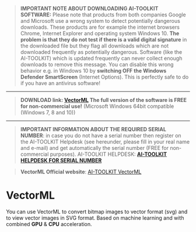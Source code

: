 > **IMPORTANT NOTE ABOUT DOWNLOADING AI-TOOLKIT SOFTWARE:** Please note that products from both companies Google and Microsoft use a wrong system to detect potentially dangerous downloads. These products are for example the internet browsers Chrome, Internet Explorer and operating system Windows 10. **The problem is that they do not test if there is a valid digital signature** in the downloaded file but they flag all downloads which are not downloaded frequently as potentially dangerous. Software (like the AI-TOOLKIT) which is updated frequently can never collect enough downloads to remove this message. You can disable this wrong behavior e.g. in Windows 10 by **switching OFF the Windows Defender SmartScreen** (Internet Options). This is perfectly safe to do if you have an antivirus software!

** **

> **DOWNLOAD link: [VectorML](https://github.com/AI-TOOLKIT/VectorML/releases/download/v1.12/VectorMLSetup.exe) The full version of the software is FREE for non-commercial use!** (Microsoft Windows 64bit compatible (Windows 7, 8 and 10))
>

** **

> **IMPORTANT INFORMATION ABOUT THE REQUIRED SERIAL NUMBER**: in case you do not have a serial number then register on the AI-TOOLKIT Helpdesk (see hereunder, please fill in your real name and e-mail) and get automatically the serial number (FREE for non-commercial purposes).
> AI-TOOLKIT HELPDESK: **[AI-TOOLKIT HELPDESK FOR SERIAL NUMBER](https://aitoolkit.freshdesk.com/support/solutions/articles/26000016343)**
>

> **VectorML Official website**: [AI-TOOLKIT VectorML](https://ai-toolkit.blogspot.com/p/vectorml.html)

# VectorML
You can use VectorML to convert bitmap images to vector format (svg) and to view vector images in SVG format. Based on machine learning and with combined **GPU** & **CPU** acceleration.



